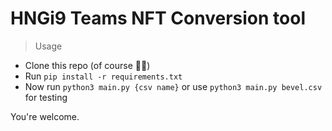 # HNGi9 Teams NFT Conversion tool

> Usage

- Clone this repo (of course 💁‍♂️)
- Run `pip install -r requirements.txt`
- Now run `python3 main.py {csv name}` or use `python3 main.py bevel.csv` for testing

You're welcome.



